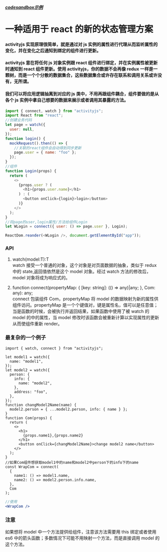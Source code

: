 [**_codesandbox示例_**](https://codesandbox.io/s/activityjs-demo-counter-hnv50?file=/src/App.js)
# 一种适用于 react 的新的状态管理方案

#### activityjs 实现原理很简单，就是通过对 js 实例的属性进行代理从而监听属性的变化，并在变化之后通知到绑定的组件进行更新。

#### activityjs 意在将任何 js 对象实例跟 react 组件进行绑定，并在实例属性被更新时通知到 react 组件更新。使用 activityjs，你的数据不会再像 redux 一样是一颗树，而是一个个分散的数据集合，这些数据集合或许存在联系和调用关系或许没有，无所谓。

#### 我们可以将应用逻辑抽离到对应的 js 类中，不用再跟组件耦合，组件要做的是从各个 js 实例中拿自己想要的数据来展示或者调用其暴露的方法。

```javascript
import { connect, watch } from "activityjs";
import React from "react";
//创建业务代码
let page = watch({
  user: null,
});
function login() {
  mockRequest().then(() => {
    //关联的react组件会自动得到同步更新
    page.user = { name: "foo" };
  });
}
//组件
function Login(props) {
  return (
    <>
      {props.user ? (
        <h1>{props.user.name}</h1>
      ) : (
        <button onClick={login}>login</button>
      )}
    </>
  );
}
//将page的user,login属性/方法给组件Login
let WLogin = connect({ user: () => page.user }, Login);

ReactDom.reander(<WLogin />, document.getElementById("app"));
```

### API

1. watch<T>(model:T):T  
   watch 接受一个普通的对象，这个对象是对页面数据的抽象，类似于 redux 中的 state,返回值依然是这个 model 对象。经过 watch 方法的修改后，model 对象将成为响应式的。

2. function connect(propertyMap: {
   [key: string]: (() => any)|any;
   }, Com: any): any;  
   connect 包装组件 Com，propertyMap 将 model 的数据映射为新的属性供组件访问。propertyMap 是一个个键值对，键是属性名，值可以是任意值；当是函数的时候，会被执行并返回结果，如果函数中使用了被 watch 的 model 的中的属性，当 model 修改时该函数会被重新计算以实现属性的更新从而使组件重新 render。

### 最复杂的一个例子

```tsx
import { watch, connect } from "activityjs";

let model1 = watch({
  name: "model1",
});
let model2 = watch({
  person: {
    info: {
      name: "model2",
    },
    address: "foo",
  },
});
function changModel2Name(name) {
  model2.person = { ...model2.person, info: { name } };
}
function Com(props) {
  return (
    <>
      <h1>
        {props.name1},{props.name2}
      </h1>
      <button onClick={changModel2Name}>change model2 name</button>
    </>
  );
}
//如果Com组件想获取model1中的name和model2中person下的info下的name
const WrapCom = connect(
  {
    name1: () => model1.name,
    name2: () => model2.person.info.name,
  },
  Com
);
```

```jsx
//使用
<WrapCom />
```

### 注意

如果想将 model 中一个方法提供给组件，注意该方法需要用 this 绑定或者使用 es6 中的箭头函数；多数情况下可能不用映射一个方法，而是直接调用 model 的这个方法。

